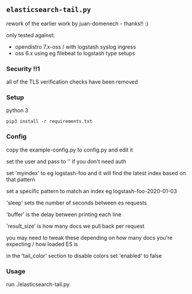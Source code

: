 ## `elasticsearch-tail.py`

rework of the earlier work by juan-domenech - thanks!! :)

only tested against: 
  * opendistro 7.x-oss / with logstash syslog ingress
  * oss 6.x using eg filebeat to logstash type setups

### Security !!1

all of the TLS verification checks have been removed

### Setup

python 3

`pip3 install -r requirements.txt`

### Config

copy the example-config.py to config.py and edit it 

set the user and pass to '' if you don't need auth

set 'myindex' to eg logstash-foo and it will find the latest index based on that pattern

set a specific pattern to match an index eg logstash-foo-2020-01-03

'sleep' sets the number of seconds between es requests

'buffer' is the delay between printing each line

'result_size' is how many docs we pull back per request

you may need to tweak these depending on how many docs you're expecting / how loaded ES is

in the 'tail_color' section to disable colors set 'enabled' to false

### Usage

run ./elasticsearch-tail.py
